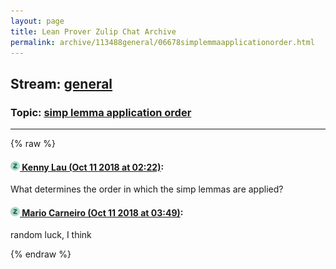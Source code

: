 ```yaml
---
layout: page
title: Lean Prover Zulip Chat Archive 
permalink: archive/113488general/06678simplemmaapplicationorder.html
---
```


## Stream: [general](index.html)
### Topic: [simp lemma application order](06678simplemmaapplicationorder.html)

---


{% raw %}
#### [![Click to go to Zulip](../../assets/img/zulip2.png) Kenny Lau (Oct 11 2018 at 02:22)](https://leanprover.zulipchat.com/#narrow/stream/113488-general/topic/simp%20lemma%20application%20order/near/135576965):
What determines the order in which the simp lemmas are applied?

#### [![Click to go to Zulip](../../assets/img/zulip2.png) Mario Carneiro (Oct 11 2018 at 03:49)](https://leanprover.zulipchat.com/#narrow/stream/113488-general/topic/simp%20lemma%20application%20order/near/135580269):
random luck, I think


{% endraw %}

